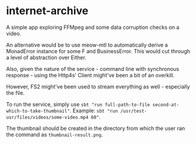 # internet-archive
A simple app exploring FFMpeg and some data corruption checks on a video.

An alternative would be to use meow-mtl to automatically derive a MonadError instance for some F and BusinessError.
This would cut through a level of abstraction over Either.

Also, given the nature of the service - command line with synchronous response - using the Http4s' Client might've been a bit of an overkill.

However, FS2 might've been used to stream everything as well - especially the file.

To run the service, simply use `sbt "run full-path-to-file second-at-which-to-take-thumbnail"`.
Example: `sbt "run /usr/test-usr/files/videos/some-video.mp4 60"`.

The thumbnail should be created in the directory from which the user ran the command as `thumbnail-result.png`.